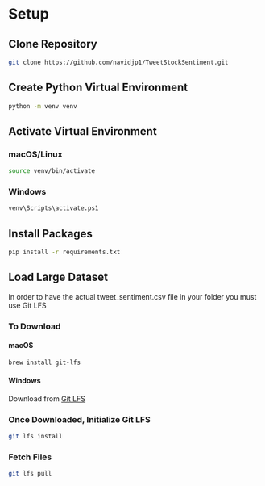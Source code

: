 # Setup

## Clone Repository

```bash
git clone https://github.com/navidjp1/TweetStockSentiment.git
```

## Create Python Virtual Environment

```bash
python -m venv venv
```

## Activate Virtual Environment

### macOS/Linux

```bash
source venv/bin/activate
```

### Windows

```bash
venv\Scripts\activate.ps1
```

## Install Packages

```bash
pip install -r requirements.txt
```

## Load Large Dataset

In order to have the actual tweet_sentiment.csv file in your folder you must use Git LFS

### To Download

#### macOS

```bash
brew install git-lfs
```

#### Windows

Download from [Git LFS](https://git-lfs.com/)

### Once Downloaded, Initialize Git LFS

```bash
git lfs install
```

### Fetch Files

```bash
git lfs pull
```

